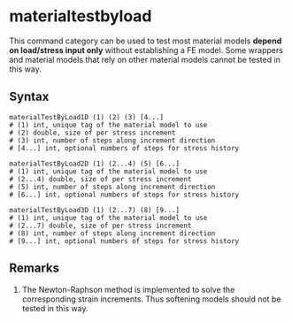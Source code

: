 # materialtestbyload

This command category can be used to test most material models **depend on load/stress input only** without establishing
a FE model. Some wrappers and material models that rely on other material models cannot be tested in this way.

## Syntax

```
materialTestByLoad1D (1) (2) (3) [4...]
# (1) int, unique tag of the material model to use
# (2) double, size of per stress increment
# (3) int, number of steps along increment direction
# [4...] int, optional numbers of steps for stress history

materialTestByLoad2D (1) (2...4) (5) [6...]
# (1) int, unique tag of the material model to use
# (2...4) double, size of per stress increment
# (5) int, number of steps along increment direction
# [6...] int, optional numbers of steps for stress history

materialTestByLoad3D (1) (2...7) (8) [9...]
# (1) int, unique tag of the material model to use
# (2...7) double, size of per stress increment
# (8) int, number of steps along increment direction
# [9...] int, optional numbers of steps for stress history
```

## Remarks

1. The Newton-Raphson method is implemented to solve the corresponding strain increments. Thus softening models should
   not be tested in this way.
